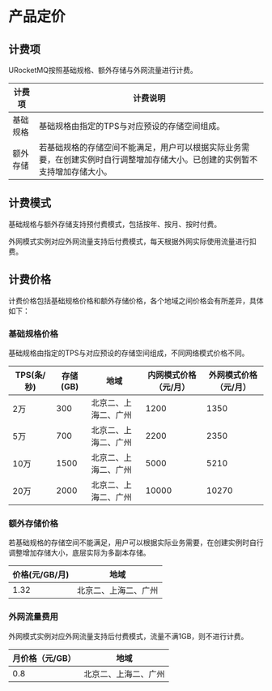 # 产品定价

##  计费项
URocketMQ按照基础规格、额外存储与外网流量进行计费。

| 计费项   | 计费说明                                                 |
| -------- | -------------------------------------------------------- |
| 基础规格 | 基础规格由指定的TPS与对应预设的存储空间组成。                |
| 额外存储 | 若基础规格的存储空间不能满足，用户可以根据实际业务需要，在创建实例时自行调整增加存储大小。已创建的实例暂不支持增加存储大小。 |


##  计费模式

 基础规格与额外存储支持预付费模式，包括按年、按月、按时付费。

 外网模式实例对应外网流量支持后付费模式，每天根据外网实际使用流量进行扣费。

## 计费价格

计费价格包括基础规格价格和额外存储价格，各个地域之间价格会有所差异，具体如下：

### 基础规格价格
基础规格由指定的TPS与对应预设的存储空间组成，不同网络模式价格不同。

| TPS(条/秒) | 存储(GB) | 地域               | 内网模式价格（元/月） | 外网模式价格（元/月） |
| ---------- | -------- | ------------------ | ------------- | ---------- |
| 2万        | 300      | 北京二、上海二、广州 | 1200          | 1350 |
| 5万        | 700      | 北京二、上海二、广州 | 2200          | 2350 |
| 10万       | 1500     | 北京二、上海二、广州 | 5000          | 5210 |
| 20万       | 2000     | 北京二、上海二、广州 | 10000         | 10270 |

### 额外存储价格

若基础规格的存储空间不能满足，用户可以根据实际业务需要，在创建实例时自行调整增加存储大小，底层实际为多副本存储。

| 价格(元/GB/月) | 地域               |
| -------------- | ------------------ |
| 1.32           | 北京二、上海二、广州 |

### 外网流量费用
外网模式实例对应外网流量支持后付费模式，流量不满1GB，则不进行计费。

| 月价格（元/GB） | 地域                 |
| --------------- | -------------------- |
| 0.8             | 北京二、上海二、广州 |